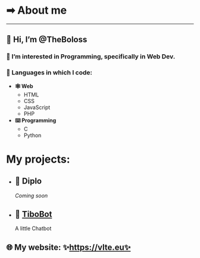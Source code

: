 # ➡ About me
---
## 👋 Hi, I’m @TheBoloss

### 👀 I’m interested in **Programming**, specifically in **Web Dev**.

### 📃 Languages in which I code:
- **🕸️ Web**
  - HTML
  - CSS
  - JavaScript
  - PHP
- **⌨️ Programming**
  - C
  - Python

# My projects:
- ## 🦖 Diplo
  *Coming soon*
- ## 🤖 [TiboBot](https://app.vlte.eu)
  A little Chatbot

## 🌐 My website: ✨https://vlte.eu✨

<!---
TheBoloss/TheBoloss is a ✨ special ✨ repository because its `README.md` (this file) appears on your GitHub profile.
You can click the Preview link to take a look at your changes.
--->

